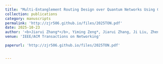 ```yaml
---
title: "Multi-Entanglement Routing Design over Quantum Networks Using Greenberger-Horne-Zeilinger Measurements"
collection: publications
category: manuscripts
permalink: 'http://zjr506.github.io/files/2025TON.pdf'
date: 2025-10-23
author: '<b>Jiarui Zhang*</b>, Yiming Zeng*, Jiarui Zhang, Ji Liu, Zhenhua Liu, Yuanyuan Yang'
venue: 'IEEE/ACM Transactions on Networking'

paperurl: 'http://zjr506.github.io/files/2025TON.pdf'


---
```



